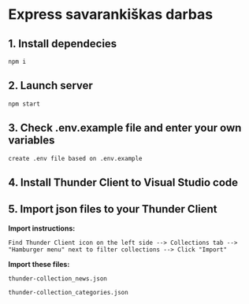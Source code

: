 # Express savarankiškas darbas

## 1. Install dependecies
```
npm i
```

## 2. Launch server
```
npm start
```

## 3. Check .env.example file and enter your own variables
```
create .env file based on .env.example
```

## 4. Install Thunder Client to Visual Studio code

## 5. Import json files to your Thunder Client

**Import instructions:**

``
 Find Thunder Client icon on the left side --> Collections tab --> "Hamburger menu" next to filter collections --> Click "Import"
 ``

**Import these files:**

`
thunder-collection_news.json
`

`
thunder-collection_categories.json
`